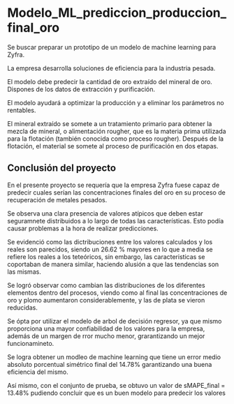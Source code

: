 # Modelo_ML_prediccion_produccion_final_oro

Se buscar preparar un prototipo de un modelo de machine learning para Zyfra. 

La empresa desarrolla soluciones de eficiencia para la industria pesada.


El modelo debe predecir la cantidad de oro extraído del mineral de oro. 
Dispones de los datos de extracción y purificación.


El modelo ayudará a optimizar la producción y a eliminar los parámetros no rentables.

El mineral extraído se somete a un tratamiento primario para obtener la mezcla de mineral, o alimentación rougher, que es la materia prima utilizada para la flotación (también conocida como proceso rougher). Después de la flotación, el material se somete al proceso de purificación en dos etapas.

## **Conclusión del proyecto** 

En el presente proyecto se requería que la empresa Zyfra fuese capaz de predecir cuales serían las concentraciones finales del oro en su proceso de recuperación de metales pesados.

Se observa una clara presencia de valores atípicos que deben estar seguramnete distribuidos  a lo largo de todas las características. Esto podía causar problemas a la hora de realizar predicciones.

Se evidenció como las dictribuciones entre los valores calculados y los reales son parecidos, siendo un 26.62 % mayores en lo que a media se refiere los reales a los teteóricos, sin embargo, las caracteristicas se coportaban de manera similar, haciendo alusión a que las tendencias son las mismas.

Se logró observar como cambian las distribuciones de los diferentes elementos dentro del procesos, viendo como al final las concentraciones de oro y plomo aumentaron considerablemente, y las de plata se vieron reducidas.

Se ópta por utilizar el modelo de arbol de decisión regresor, ya que mismo proporciona una mayor confiabilidad de los valores para la empresa, además de un margen de rror mucho menor, grarantizando un mejor funcionamineto.

Se logra obtener un modleo de machine learning que tiene un error medio absoluto porcentual simétrico final del 14.78% garantizando una buena eficiencia del mismo.

Así mismo, con el conjunto de prueba, se obtuvo un valor de sMAPE_final = 13.48% pudiendo concluir que es un buen modelo para predecir los valores 
